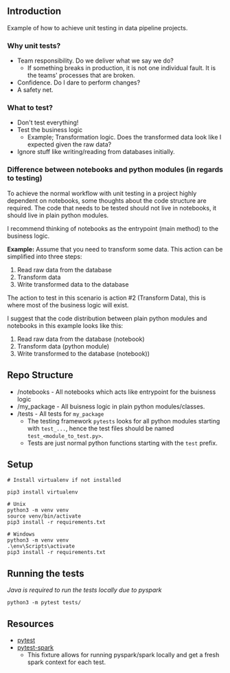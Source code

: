 ## Introduction

Example of how to achieve unit testing in data pipeline projects.

### Why unit tests?

- Team responsibility. Do we deliver what we say we do?
    - If something breaks in production, it is not one individual fault. It is the teams' processes that are broken.
- Confidence. Do I dare to perform changes?
- A safety net.

### What to test?

- Don't test everything!
- Test the business logic
    - Example; Transformation logic. Does the transformed data look like I expected given the raw data?
- Ignore stuff like writing/reading from databases initially.

### Difference between notebooks and python modules (in regards to testing)

To achieve the normal workflow with unit testing in a project highly dependent on notebooks, some thoughts about the code structure are required.
The code that needs to be tested should not live in notebooks, it should live in plain python modules.

I recommend thinking of notebooks as the entrypoint (main method) to the business logic.

**Example:** Assume that you need to transform some data.
This action can be simplified into three steps:

1. Read raw data from the database
2. Transform data
3. Write transformed data to the database

The action to test in this scenario is action #2 (Transform Data), this is where most of the business logic will exist.

I suggest that the code distribution between plain python modules and notebooks in this example looks like this:

1. Read raw data from the database (notebook)
2. Transform data (python module)
3. Write transformed to the database (notebook))

## Repo Structure

- /notebooks - All notebooks which acts like entrypoint for the buisness logic
- /my_package - All buisness logic in plain python modules/classes.
- /tests - All tests for `my_package`
    - The testing framework `pytests` looks for all python modules starting with `test_...`, hence the test files should be named `test_<module_to_test.py>`.
    - Tests are just normal python functions starting with the `test` prefix.

## Setup

    # Install virtualenv if not installed

    pip3 install virtualenv

    # Unix
    python3 -m venv venv
    source venv/bin/activate
    pip3 install -r requirements.txt

    # Windows
    python3 -m venv venv
    .\env\Scripts\activate
    pip3 install -r requirements.txt


## Running the tests

*Java is required to run the tests locally due to pyspark*

    python3 -m pytest tests/

## Resources

- [pytest](https://docs.pytest.org/en/7.2.x/)
- [pytest-spark](https://github.com/malexer/pytest-spark)
    - This fixture allows for running pyspark/spark locally and get a fresh spark context for each test.
